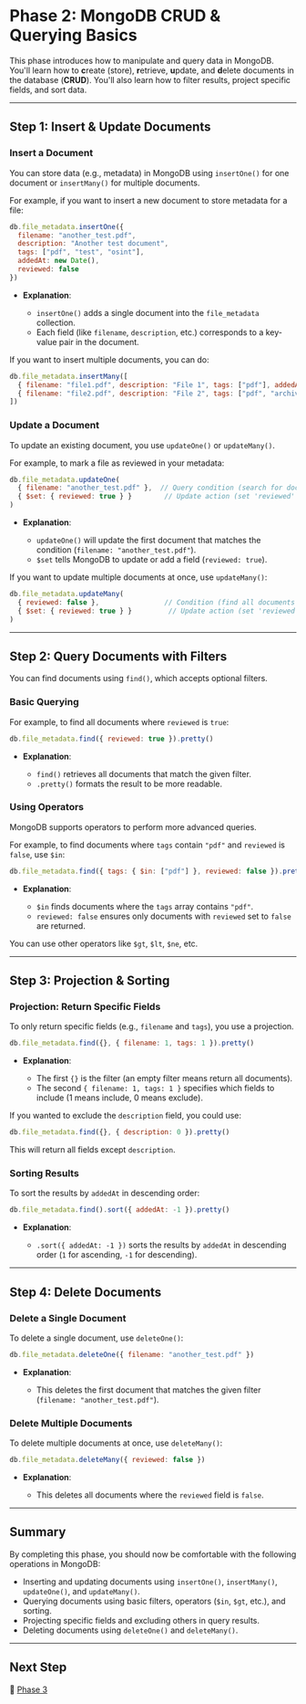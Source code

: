 # Phase 2: MongoDB CRUD & Querying Basics

This phase introduces how to manipulate and query data in MongoDB. You'll learn how to **c**reate (store), **r**etrieve, **u**pdate, and **d**elete documents in the database (**CRUD**). You'll also learn how to filter results, project specific fields, and sort data.

---

## Step 1: Insert & Update Documents

### Insert a Document

You can store data (e.g., metadata) in MongoDB using `insertOne()` for one document or `insertMany()` for multiple documents.

For example, if you want to insert a new document to store metadata for a file:

```js
db.file_metadata.insertOne({
  filename: "another_test.pdf",
  description: "Another test document",
  tags: ["pdf", "test", "osint"],
  addedAt: new Date(),
  reviewed: false
})
```

* **Explanation**:

  * `insertOne()` adds a single document into the `file_metadata` collection.
  * Each field (like `filename`, `description`, etc.) corresponds to a key-value pair in the document.

If you want to insert multiple documents, you can do:

```js
db.file_metadata.insertMany([
  { filename: "file1.pdf", description: "File 1", tags: ["pdf"], addedAt: new Date(), reviewed: false },
  { filename: "file2.pdf", description: "File 2", tags: ["pdf", "archive"], addedAt: new Date(), reviewed: true }
])
```

### Update a Document

To update an existing document, you use `updateOne()` or `updateMany()`.

For example, to mark a file as reviewed in your metadata:

```js
db.file_metadata.updateOne(
  { filename: "another_test.pdf" },  // Query condition (search for document with this filename)
  { $set: { reviewed: true } }        // Update action (set 'reviewed' field to true)
)
```

* **Explanation**:

  * `updateOne()` will update the first document that matches the condition (`filename: "another_test.pdf"`).
  * `$set` tells MongoDB to update or add a field (`reviewed: true`).

If you want to update multiple documents at once, use `updateMany()`:

```js
db.file_metadata.updateMany(
  { reviewed: false },                // Condition (find all documents where 'reviewed' is false)
  { $set: { reviewed: true } }         // Update action (set 'reviewed' to true for all matching docs)
)
```

---

## Step 2: Query Documents with Filters

You can find documents using `find()`, which accepts optional filters.

### Basic Querying

For example, to find all documents where `reviewed` is `true`:

```js
db.file_metadata.find({ reviewed: true }).pretty()
```

* **Explanation**:

  * `find()` retrieves all documents that match the given filter.
  * `.pretty()` formats the result to be more readable.

### Using Operators

MongoDB supports operators to perform more advanced queries.

For example, to find documents where `tags` contain `"pdf"` and `reviewed` is `false`, use `$in`:

```js
db.file_metadata.find({ tags: { $in: ["pdf"] }, reviewed: false }).pretty()
```

* **Explanation**:

  * `$in` finds documents where the `tags` array contains `"pdf"`.
  * `reviewed: false` ensures only documents with `reviewed` set to `false` are returned.

You can use other operators like `$gt`, `$lt`, `$ne`, etc.

---

## Step 3: Projection & Sorting

### Projection: Return Specific Fields

To only return specific fields (e.g., `filename` and `tags`), you use a projection.

```js
db.file_metadata.find({}, { filename: 1, tags: 1 }).pretty()
```

* **Explanation**:

  * The first `{}` is the filter (an empty filter means return all documents).
  * The second `{ filename: 1, tags: 1 }` specifies which fields to include (1 means include, 0 means exclude).

If you wanted to exclude the `description` field, you could use:

```js
db.file_metadata.find({}, { description: 0 }).pretty()
```

This will return all fields except `description`.

### Sorting Results

To sort the results by `addedAt` in descending order:

```js
db.file_metadata.find().sort({ addedAt: -1 }).pretty()
```

* **Explanation**:

  * `.sort({ addedAt: -1 })` sorts the results by `addedAt` in descending order (`1` for ascending, `-1` for descending).

---

## Step 4: Delete Documents

### Delete a Single Document

To delete a single document, use `deleteOne()`:

```js
db.file_metadata.deleteOne({ filename: "another_test.pdf" })
```

* **Explanation**:

  * This deletes the first document that matches the given filter (`filename: "another_test.pdf"`).

### Delete Multiple Documents

To delete multiple documents at once, use `deleteMany()`:

```js
db.file_metadata.deleteMany({ reviewed: false })
```

* **Explanation**:

  * This deletes all documents where the `reviewed` field is `false`.

---

## Summary

By completing this phase, you should now be comfortable with the following operations in MongoDB:

* Inserting and updating documents using `insertOne()`, `insertMany()`, `updateOne()`, and `updateMany()`.
* Querying documents using basic filters, operators (`$in`, `$gt`, etc.), and sorting.
* Projecting specific fields and excluding others in query results.
* Deleting documents using `deleteOne()` and `deleteMany()`.

---

## Next Step

🚀 [Phase 3](https://github.com/tims-computer-academy/path_adv_mongodb/blob/main/phase3.md)
